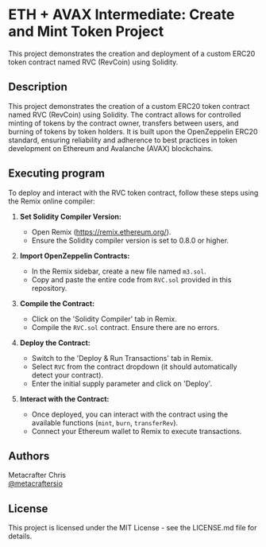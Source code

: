 # ETH + AVAX Intermediate: Create and Mint Token Project

This project demonstrates the creation and deployment of a custom ERC20 token contract named RVC (RevCoin) using Solidity.
## Description

This project demonstrates the creation of a custom ERC20 token contract named RVC (RevCoin) using Solidity. The contract allows for controlled minting of tokens by the contract owner, transfers between users, and burning of tokens by token holders. It is built upon the OpenZeppelin ERC20 standard, ensuring reliability and adherence to best practices in token development on Ethereum and Avalanche (AVAX) blockchains.

## Executing program

To deploy and interact with the RVC token contract, follow these steps using the Remix online compiler:

1. **Set Solidity Compiler Version:**
   - Open Remix (https://remix.ethereum.org/).
   - Ensure the Solidity compiler version is set to 0.8.0 or higher.

2. **Import OpenZeppelin Contracts:**
   - In the Remix sidebar, create a new file named `m3.sol`.
   - Copy and paste the entire code from `RVC.sol` provided in this repository.

3. **Compile the Contract:**
   - Click on the 'Solidity Compiler' tab in Remix.
   - Compile the `RVC.sol` contract. Ensure there are no errors.

4. **Deploy the Contract:**
   - Switch to the 'Deploy & Run Transactions' tab in Remix.
   - Select `RVC` from the contract dropdown (it should automatically detect your contract).
   - Enter the initial supply parameter and click on 'Deploy'.

5. **Interact with the Contract:**
   - Once deployed, you can interact with the contract using the available functions (`mint`, `burn`, `transferRev`).
   - Connect your Ethereum wallet to Remix to execute transactions.

## Authors

Metacrafter Chris  
[@metacraftersio](https://twitter.com/metacraftersio)

## License

This project is licensed under the MIT License - see the LICENSE.md file for details.
